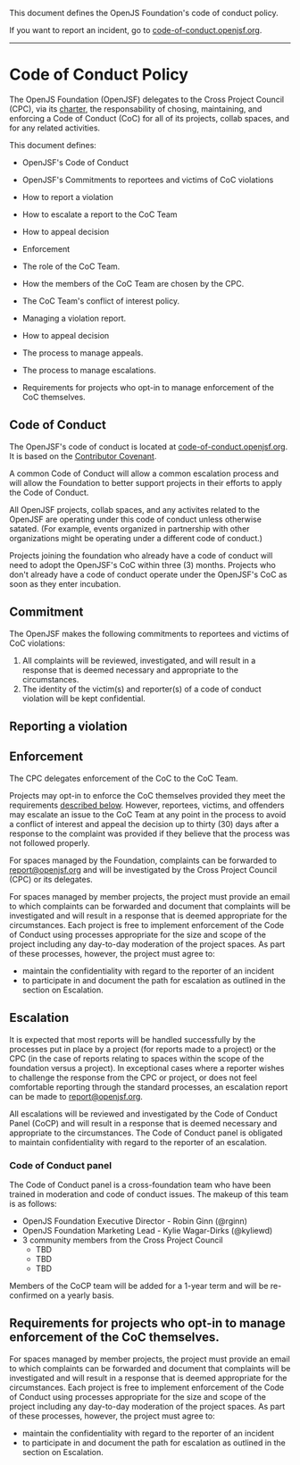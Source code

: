 This document defines the OpenJS Foundation's code of conduct policy.

If you want to report an incident, go to [code-of-conduct.openjsf.org][CoC].

***

# Code of Conduct Policy

The OpenJS Foundation (OpenJSF) delegates to the Cross Project Council (CPC), via its [charter][], the responsability of chosing, maintaining, and enforcing a Code of Conduct (CoC) for all of its projects, collab spaces, and for any related activities.

This document defines:

- OpenJSF's Code of Conduct
- OpenJSF's Commitments to reportees and victims of CoC violations


- How to report a violation
- How to escalate a report to the CoC Team
- How to appeal decision

- Enforcement
- The role of the CoC Team.
- How the members of the CoC Team are chosen by the CPC.
- The CoC Team's conflict of interest policy.
- Managing a violation report.
- How to appeal decision
- The process to manage appeals.
- The process to manage escalations.
- Requirements for projects who opt-in to manage enforcement of the CoC themselves.

## Code of Conduct

The OpenJSF's code of conduct is located at [code-of-conduct.openjsf.org][CoC]. It is based on the [Contributor Covenant](https://www.contributor-covenant.org/).

A common Code of Conduct will allow a common escalation process and will allow the Foundation to better support projects in their efforts to apply the Code of Conduct.

All OpenJSF projects, collab spaces, and any activites related to the OpenJSF are operating under this code of conduct unless otherwise satated. (For example, events organized in partnership with other organizations might be operating under a different code of conduct.)

Projects joining the foundation who already have a code of conduct will need to adopt the OpenJSF's CoC within three (3) months. Projects who don't already have a code of conduct operate under the OpenJSF's CoC as soon as they enter incubation.

## Commitment

The OpenJSF makes the following commitments to reportees and victims of CoC violations:

1. All complaints will be reviewed, investigated, and will result in a response that is deemed necessary and appropriate to the circumstances.
2. The identity of the victim(s) and reporter(s) of a code of conduct violation will be kept confidential.

## Reporting a violation



## Enforcement

The CPC delegates enforcement of the CoC to the CoC Team.

Projects may opt-in to enforce the CoC themselves provided they meet the requirements [described below][delegation to projects]. However, reportees, victims, and offenders may escalate an issue to the CoC Team at any point in the process to avoid a conflict of interest and appeal the decision up to thirty (30) days after a response to the complaint was provided if they believe that the process was not followed properly.

For spaces managed by the Foundation, complaints can be forwarded to report@openjsf.org and will be investigated by the Cross Project Council (CPC) or its delegates.




For spaces managed by member projects, the project must provide an email to which complaints
can be forwarded and document that complaints will be investigated and will result in a
response that is deemed appropriate for the circumstances. Each project is free to
implement enforcement of the Code of Conduct using processes appropriate for the size
and scope of the project including any day-to-day moderation of the project spaces. As part
of these processes, however, the project must agree to:
  * maintain the confidentiality with regard to the reporter of an incident
  * to participate in and document the path for escalation as outlined in the section on Escalation.

## Escalation

It is expected that most reports will be handled successfully by the processes put
in place by a project (for reports made to a project) or the CPC (in the
case of reports relating to spaces within the scope of the foundation versus a project).
In exceptional cases where a reporter wishes to challenge the response from the CPC or
project, or does not feel comfortable reporting through the standard processes, an escalation
report can be made to report@openjsf.org.

All escalations will be reviewed and investigated by the Code of Conduct Panel (CoCP)
and will result in a response that is deemed necessary and appropriate to the circumstances.
The Code of Conduct panel is obligated to maintain confidentiality with regard
to the reporter of an escalation.

### Code of Conduct panel

The Code of Conduct panel is a cross-foundation team who have been trained in moderation
and code of conduct issues. The makeup of this team is as follows:

* OpenJS Foundation Executive Director - Robin Ginn (@rginn)
* OpenJS Foundation Marketing Lead - Kylie Wagar-Dirks (@kyliewd)
* 3 community members from the Cross Project Council
  - TBD
  - TBD
  - TBD

Members of the CoCP team will be added for a 1-year term and will be re-confirmed on
a yearly basis.

## Requirements for projects who opt-in to manage enforcement of the CoC themselves.

For spaces managed by member projects, the project must provide an email to which complaints can be forwarded and document that complaints will be investigated and will result in a response that is deemed appropriate for the circumstances.
Each project is free to implement enforcement of the Code of Conduct using processes appropriate for the size and scope of the project including any day-to-day moderation of the project spaces.
As part of these processes, however, the project must agree to:
  * maintain the confidentiality with regard to the reporter of an incident
  * to participate in and document the path for escalation as outlined in the section on Escalation.

[CoC]: https://code-of-conduct.openjsf.org/
[Charter]: https://github.com/openjs-foundation/cross-project-council/blob/main/CPC-CHARTER.md
[delegation to projects]: #TODO